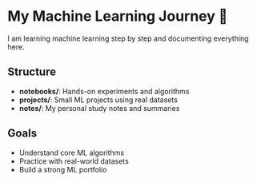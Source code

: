 # My Machine Learning Journey 🚀

I am learning machine learning step by step and documenting everything here.

## Structure
- **notebooks/**: Hands-on experiments and algorithms
- **projects/**: Small ML projects using real datasets
- **notes/**: My personal study notes and summaries

## Goals
- Understand core ML algorithms
- Practice with real-world datasets
- Build a strong ML portfolio


